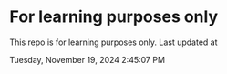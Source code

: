# For learning purposes only
This repo is for learning purposes only.
Last updated at

Tuesday, November 19, 2024 2:45:07 PM

